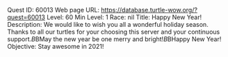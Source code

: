 Quest ID: 60013
Web page URL: https://database.turtle-wow.org/?quest=60013
Level: 60
Min Level: 1
Race: nil
Title: Happy New Year!
Description: We would like to wish you all a wonderful holiday season. Thanks to all our turtles for your choosing this server and your continuous support.$B$BMay the new year be one merry and bright!$B$BHappy New Year!
Objective: Stay awesome in 2021!
